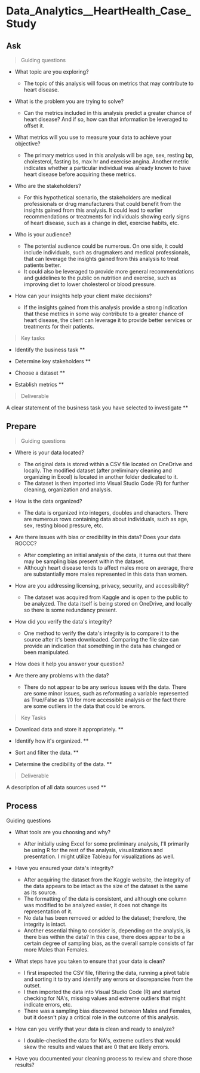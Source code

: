 # Data_Analytics__HeartHealth_Case_Study

## Ask

> Guiding questions

- What topic are you exploring?
    - The topic of this analysis will focus on metrics that may contribute to heart disease.

- What is the problem you are trying to solve?
    - Can the metrics included in this analysis predict a greater chance of heart disease? And if so, how can that information be leveraged to offset it.

- What metrics will you use to measure your data to achieve your objective?
    - The primary metrics used in this analysis will be age, sex, resting bp,
    cholesterol, fasting bs, max hr and exercise angina. Another metric indicates whether a particular individual was already known to have heart
    disease before acquiring these metrics.

- Who are the stakeholders?
    - For this hypothetical scenario, the stakeholders are medical professionals or drug manufacturers that could benefit from the insights gained from this analysis. It could lead to earlier recommendations or treatments for individuals showing early signs of heart disease, such as a change in diet, exercise habits, etc.

- Who is your audience?
    - The potential audience could be numerous. On one side, it could include individuals, such as drugmakers and medical professionals, that can leverage the insights gained from this analysis to treat patients better. 
    - It could also be leveraged to provide more general recommendations and guidelines to the public on nutrition and exercise, such as improving diet to lower cholesterol or blood pressure.

- How can your insights help your client make decisions?
    - If the insights gained from this analysis provide a strong indication that these metrics in some way contribute to a greater chance of heart disease, the client can leverage it to provide better services or treatments for their patients.

> Key tasks

- Identify the business task **

- Determine key stakeholders **

- Choose a dataset **

- Establish metrics **

> Deliverable

A clear statement of the business task you have selected to investigate **
## Prepare

> Guiding questions 

- Where is your data located?
    - The original data is stored within a CSV file located on OneDrive and locally. The modified dataset (after preliminary cleaning and organizing in Excel) is located in another folder dedicated to it.
    - The dataset is then imported into Visual Studio Code (R) for further cleaning, organization and analysis.

- How is the data organized? 
    - The data is organized into integers, doubles and characters. There are numerous rows containing data
    about individuals, such as age, sex, resting blood pressure, etc.

- Are there issues with bias or credibility in this data? Does your data ROCCC?
    - After completing an initial analysis of the data, it turns out that there may be sampling bias present within the dataset.
    - Although heart disease tends to affect males more on average, there are substantially more males represented in this data than women.

- How are you addressing licensing, privacy, security, and accessibility?
    - The dataset was acquired from Kaggle and is open to the public to be analyzed. The data itself is being stored on OneDrive, and locally so there is some redundancy present. 

- How did you verify the data's integrity?
    - One method to verify the data's integrity is to compare it to the source after it's been downloaded. Comparing the file size can provide an indication that something in the data has changed or been manipulated.

- How does it help you answer your question?

- Are there any problems with the data?
    - There do not appear to be any serious issues with the data. There are some minor issues, such as reformating a variable represented as True/False as 1/0 for more accessible analysis or the fact there are some outliers in the data that could be errors.

> Key Tasks

- Download data and store it appropriately. **

- Identify how it's organized. **

- Sort and filter the data. **

- Determine the credibility of the data. **

> Deliverable 

A description of all data sources used **

## Process

Guiding questions 

- What tools are you choosing and why?
    - After initially using Excel for some preliminary analysis, I'll primarily be using R for the rest of the analysis, visualizations and presentation. I might utilize Tableau for visualizations as well.

- Have you ensured your data's integrity?
    - After acquiring the dataset from the Kaggle website, the integrity of the data appears to be intact as the size of the dataset is the same as its source.
    - The formatting of the data is consistent, and although one column was modified to be analyzed easier, it does not change its representation of it.
    - No data has been removed or added to the dataset; therefore, the integrity is intact.
    - Another essential thing to consider is, depending on the analysis, is there bias within the data? In this case, there does appear to be a certain degree of sampling bias, as the overall sample consists of far more Males than Females.

- What steps have you taken to ensure that your data is clean?
    - I first inspected the CSV file, filtering the data, running a pivot table and sorting it to try and
    identify any errors or discrepancies from the outset.
    - I then imported the data into Visual Studio Code (R) and started checking for NA's, missing values and extreme outliers that might indicate errors, etc.
    - There was a sampling bias discovered between Males and Females, but it doesn't play a critical role in the outcome of this analysis.

- How can you verify that your data is clean and ready to analyze?
    - I double-checked the data for NA's, extreme outliers that would skew the results and values that are 0 that are likely errors.

- Have you documented your cleaning process to review and share those results?